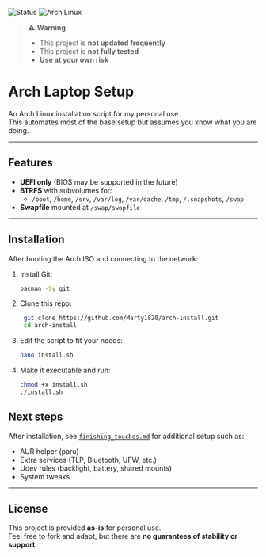 ![Status](https://img.shields.io/badge/status-experimental-orange)
![Arch Linux](https://img.shields.io/badge/Arch-Linux-blue)

> ⚠️ **Warning**
>
> - This project is **not updated frequently**
> - This project is **not fully tested**
> - **Use at your own risk**

# Arch Laptop Setup

An Arch Linux installation script for my personal use.  
This automates most of the base setup but assumes you know what you are doing.

---

## Features

- **UEFI only** (BIOS may be supported in the future)
- **BTRFS** with subvolumes for:
  - `/boot`, `/home`, `/srv`, `/var/log`, `/var/cache`, `/tmp`, `/.snapshots`, `/swap`
- **Swapfile** mounted at `/swap/swapfile`

---

## Installation

After booting the Arch ISO and connecting to the network:

1. Install Git:
   ```bash
   pacman -Sy git
   ```
1. Clone this repo:
   ```bash
    git clone https://github.com/Marty1820/arch-install.git
    cd arch-install
   ```
1. Edit the script to fit your needs:
   ```bash
   nano install.sh
   ```
1. Make it executable and run:
   ```bash
   chmod +x install.sh
   ./install.sh
   ```

## Next steps

After installation, see [`finishing_touches.md`](finishing_touches.md) for additional setup such as:

- AUR helper (paru)
- Extra services (TLP, Bluetooth, UFW, etc.)
- Udev rules (backlight, battery, shared mounts)
- System tweaks

---

## License

This project is provided **as-is** for personal use.  
Feel free to fork and adapt, but there are **no guarantees of stability or support**.
